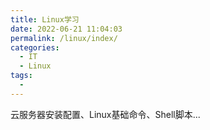```yaml
---
title: Linux学习
date: 2022-06-21 11:04:03
permalink: /linux/index/
categories:
  - IT
  - Linux
tags:
  - 
---
```



云服务器安装配置、Linux基础命令、Shell脚本...